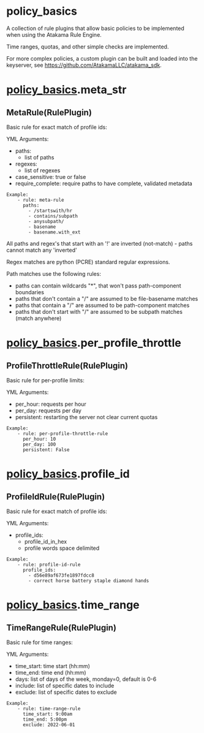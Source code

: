 # policy\_basics

A collection of rule plugins that allow basic policies to be implemented when using
the Atakama Rule Engine.

Time ranges, quotas, and other simple checks are implemented.

For more complex policies, a custom plugin can be built and loaded into the keyserver,
see https://github.com/AtakamaLLC/atakama_sdk.



# [policy\_basics](#policy_basics).meta_str


## MetaRule(RulePlugin)

Basic rule for exact match of profile ids:

YML Arguments:
 - paths:
    - list of paths
 - regexes:
    - list of regexes
 - case_sensitive: true or false
 - require_complete: require paths to have complete, validated metadata
```
Example:
    - rule: meta-rule
      paths:
        - /startswith/hr
        - contains/subpath
        - anysubpath/
        - basename
        - basename.with_ext
```

All paths and regex's that start with an '!' are inverted (not-match)
    - paths cannot match any 'inverted'

Regex matches are python (PCRE) standard regular expressions.

Path matches use the following rules:
 - paths can contain wildcards "*", that won't pass path-component boundaries
 - paths that don't contain a "/" are assumed to be file-basename matches
 - paths that contain a "/" are assumed to be path-component matches
 - paths that don't start with "/" are assumed to be subpath matches (match anywhere)




# [policy\_basics](#policy_basics).per_profile_throttle


## ProfileThrottleRule(RulePlugin)

Basic rule for per-profile limits:

YML Arguments:
 - per_hour: requests per hour
 - per_day: requests per day
 - persistent: restarting the server not clear current quotas

```
Example:
    - rule: per-profile-throttle-rule
      per_hour: 10
      per_day: 100
      persistent: False
```




# [policy\_basics](#policy_basics).profile_id


## ProfileIdRule(RulePlugin)

Basic rule for exact match of profile ids:

YML Arguments:
 - profile_ids:
    - profile_id_in_hex
    - profile words space delimited

```
Example:
    - rule: profile-id-rule
      profile_ids:
        - d56e89af673fe1897fdcc8
        - correct horse battery staple diamond hands
```




# [policy\_basics](#policy_basics).time_range


## TimeRangeRule(RulePlugin)

Basic rule for time ranges:

YML Arguments:
 - time_start: time start (hh:mm)
 - time_end: time end (hh:mm)
 - days: list of days of the week, monday=0, default is 0-6
 - include: list of specific dates to include
 - exclude: list of specific dates to exclude

```
Example:
    - rule: time-range-rule
      time_start: 9:00am
      time_end: 5:00pm
      exclude: 2022-06-01
```




